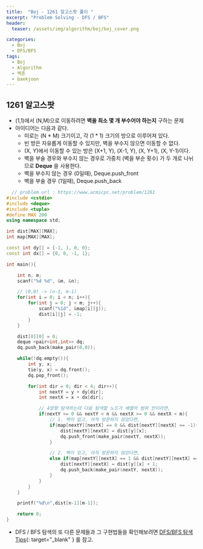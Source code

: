 ```yaml
---
title:  "Boj - 1261 알고스팟 풀이 "
excerpt: "Problem Solving - DFS / BFS"
header:
  teaser: /assets/img/algorithm/boj/boj_cover.png

categories:
  - Boj
  - DFS/BFS
tags:
  - Boj
  - Algorithm
  - 백준
  - baekjoon
---
```

## 1261 알고스팟

- (1,1)에서 (N,M)으로 이동하려면 __벽을 최소 몇 개 부수어야 하는지__ 구하는 문제
- 아이디어는 다음과 같다.
  - 미로는 (N * M) 크기이고, 각 (1 * 1) 크기의 방으로 이루어져 있다. 
  - 빈 방은 자유롭게 이동할 수 있지만, 벽을 부수지 않으면 이동할 수 없다.
  - (X, Y)에서 이동할 수 있는 방은 (X+1, Y), (X-1, Y), (X, Y+1), (X, Y-1)이다.
  - 벽을 부술 경우와 부수지 않는 경우로 가중치 (벽을 부순 횟수) 가 두 개로 나뉘므로 __Deque__ 을 사용한다.
  - 벽을 부수지 않는 경우 (0일때), Deque.push_front
  - 벽을 부술 경우 (1일때), Deque.push_back

```cpp
  // problem url : https://www.acmicpc.net/problem/1261
#include <cstdio>
#include <deque>
#include <tuple>
#define MAX 200
using namespace std;

int dist[MAX][MAX];
int map[MAX][MAX];

const int dy[] = {-1, 1, 0, 0};
const int dx[] = {0, 0, -1, 1};

int main(){

    int n, m;
    scanf("%d %d", &m, &n);

    // (0,0) -> (n-1, m-1)
    for(int i = 0; i < n; i++){
        for(int j = 0; j < m; j++){
            scanf("%1d", &map[i][j]);
            dist[i][j] = -1;
        }
    }

    dist[0][0] = 0;
    deque <pair<int,int>> dq;
    dq.push_back(make_pair(0,0));

    while(!dq.empty()){
        int y, x;
        tie(y, x) = dq.front();
        dq.pop_front();

        for(int dir = 0; dir < 4; dir++){
            int nextY = y + dy[dir];
            int nextX = x + dx[dir];

            // 4방향 탐색하는데 다음 탐색할 노드가 배열의 범위 안이라면,
            if(nextY >= 0 && nextY < n && nextX >= 0 && nextX < m){
                // 1. 벽이 없고, 아직 방문하지 않았다면,
                if(map[nextY][nextX] == 0 && dist[nextY][nextX] == -1){
                    dist[nextY][nextX] = dist[y][x];
                    dq.push_front(make_pair(nextY, nextX));
                }

                // 2. 벽이 있고, 아직 방문하지 않았다면,
                else if(map[nextY][nextX] == 1 && dist[nextY][nextX] == -1){
                    dist[nextY][nextX] = dist[y][x] + 1;
                    dq.push_back(make_pair(nextY, nextX));
                }
            }
        }
    }

    printf("%d\n",dist[n-1][m-1]);

    return 0;
}
```

- DFS / BFS 탐색의 또 다른 문제들과 그 구현법들을 확인해보려면 [DFS/BFS 탐색 Tips](https://hyunjae-lee.github.io/problem%20solving/DFSandBFS/){: target="_blank" } 를 참고.


